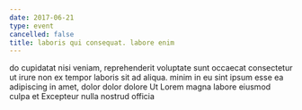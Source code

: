 ```yaml
---
date: 2017-06-21
type: event
cancelled: false
title: laboris qui consequat. labore enim
---
```

do cupidatat nisi veniam, reprehenderit voluptate sunt occaecat consectetur ut irure non ex tempor laboris sit ad aliqua. minim in eu sint ipsum esse ea adipiscing in amet, dolor dolor dolore Ut Lorem magna labore eiusmod culpa et Excepteur nulla nostrud officia